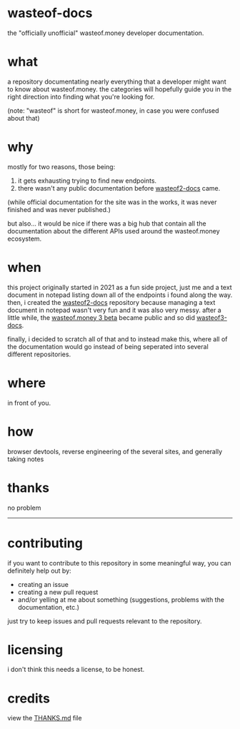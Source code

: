 # wasteof-docs
the "officially unofficial" wasteof.money developer documentation.

# what
a repository documentating nearly everything that a developer might want to know about wasteof.money.
the categories will hopefully guide you in the right direction into finding what you're looking for.

(note: "wasteof" is short for wasteof.money, in case you were confused about that)

# why
mostly for two reasons, those being:
1. it gets exhausting trying to find new endpoints.
2. there wasn't any public documentation before [wasteof2-docs](https://github.com/wulliy/wasteof2-docs) came.

(while official documentation for the site was in the works, it was never finished and was never published.)

but also... it would be nice if there was a big hub that contain all the documentation about the different APIs used around the wasteof.money ecosystem.

# when
this project originally started in 2021 as a fun side project, just me and a text document in notepad listing down all of the endpoints i found along the way. then, i created the [wasteof2-docs](https://github.com/wulliy/wasteof2-docs) repository because managing a text document in notepad wasn't very fun and it was also very messy. after a little while, the [wasteof.money 3 beta](https://beta.wasteof.money) became public and so did [wasteof3-docs](https://github.com/wulliy/wasteof3-docs).

finally, i decided to scratch all of that and to instead make this, where all of the documentation would go instead of being seperated into several different repositories.

# where
in front of you.

# how
browser devtools, reverse engineering of the several sites, and generally taking notes

# thanks
no problem

---

# contributing
if you want to contribute to this repository in some meaningful way, you can definitely help out by:
- creating an issue
- creating a new pull request
- and/or yelling at me about something (suggestions, problems with the documentation, etc.)

just try to keep issues and pull requests relevant to the repository.

# licensing
i don't think this needs a license, to be honest.

# credits
view the [THANKS.md](https://github.com/wulliy/wasteof-docs/blob/main/THANKS.md) file